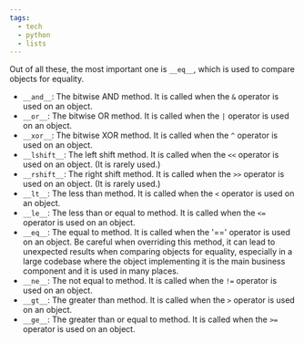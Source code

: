 ```yaml
---
tags:
  - tech
  - python
  - lists
---
```

Out of all these, the most important one is `__eq__`, which is used to compare objects for equality.

- `__and__`: The bitwise AND method. It is called when the `&` operator is used on an object.
- `__or__`: The bitwise OR method. It is called when the `|` operator is used on an object.
- `__xor__`: The bitwise XOR method. It is called when the `^` operator is used on an object.
- `__lshift__`: The left shift method. It is called when the `<<` operator is used on an object. (It is rarely used.)
- `__rshift__`: The right shift method. It is called when the `>>` operator is used on an object. (It is rarely used.)
- `__lt__`: The less than method. It is called when the `<` operator is used on an object.
- `__le__`: The less than or equal to method. It is called when the `<=` operator is used on an object.
- `__eq__`: The equal to method. It is called when the '\==' operator is used on an object. Be careful when overriding this method, it can lead to unexpected results when comparing objects for equality, especially in a large codebase where the object implementing it is the main business component and it is used in many places.
- `__ne__`: The not equal to method. It is called when the `!=` operator is used on an object.
- `__gt__`: The greater than method. It is called when the `>` operator is used on an object.
- `__ge__`: The greater than or equal to method. It is called when the `>=` operator is used on an object.